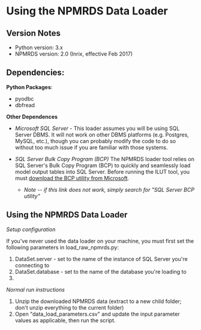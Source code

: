 # Using the NPMRDS Data Loader

## Version Notes
* Python version: 3.x
* NPMRDS version: 2.0 (Inrix, effective Feb 2017)

## Dependencies:

**Python Packages**:
* pyodbc
* dbfread

**Other Dependences**
* *Microsoft SQL Server* - This loader assumes you will be using SQL Server DBMS. It will not work on other DBMS platforms (e.g. Postgres, MySQL, etc.), though you can probably modify the code to do so without too much issue if you are familiar with those systems.


* *SQL Server Bulk Copy Program (BCP)* The NPMRDS loader tool relies on SQL Server's Bulk Copy Program (BCP) to quickly and seamlessly load model output tables into SQL Server. Before running the ILUT tool, you must [download the BCP utility from Microsoft](https://docs.microsoft.com/en-us/sql/tools/bcp-utility?view=sql-server-ver15).


    * *Note -- if this link does not work, simply search for "SQL Server BCP
    utility"*

## Using the NPMRDS Data Loader

*Setup configuration*

If you've never used the data loader on your machine, you must first set the following parameters in load_raw_npmrds.py:

1. DataSet.server - set to the name of the instance of SQL Server you're connecting to
2. DataSet.database - set to the name of the database you're loading to
3. 

*Normal run instructions*

1. Unzip the downloaded NPMRDS data (extract to a new child folder; don't unzip everything to the current folder)
2. Open "data_load_parameters.csv" and update the input parameter values as applicable, then run the script.





